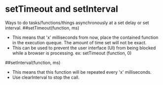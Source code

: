 # setTimeout and setInterval
Ways to do tasks/functions/things asynchronously at a set delay or set interval.
##setTimeout(function, ms)
- This means that 'x' milliseconds from now, place the contained function in the execution queque.  The amount of time set will not be exact.  
- This can be used to prevent the user interface (UI) from being blocked while a browser is processing.  ex: setTimeout (function, 0)

##setInterval(function, ms)
- This means that this function will be repeated every 'x' milliseconds.  
- Use clearInterval to stop the call.
